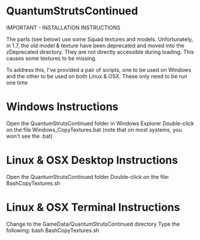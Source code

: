 # QuantumStrutsContinued


IMPORTANT - INSTALLATION INSTRUCTIONS

The parts (see below) use some Squad textures and models.  Unfortunately, in 1.7, 
the old model & texture have been deprecated and moved into the zDeprecated directory.
They are not directly accessible during loading.  This causes some textures to be missing.

To address this, I've provided a pair of scripts, one to be used on Windows and
the other to be used on both Linux & OSX.  These only need to be run one time


Windows Instructions
====================
Open the QuantumStrutsContinued folder in Windows Explorer
Double-click on the file Windows_CopyTextures.bat (note that on most systems,
you won't see the .bat)


Linux & OSX Desktop Instructions
================================
Open the QuantumStrutsContinued folder 
Double-click on the file:  BashCopyTextures.sh


Linux & OSX Terminal Instructions
=================================
Change to the GameData/QuantumStrutsContinued directory
Type the following:
	bash BashCopyTextures.sh
	

